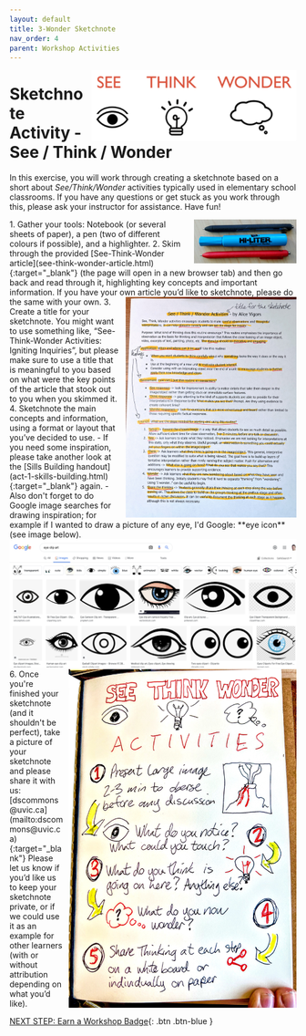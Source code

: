 ```yaml
---
layout: default
title: 3-Wonder Sketchnote
nav_order: 4
parent: Workshop Activities
---
```


<img src="images/act-3/see-think-wonder.png" alt="see / think / wonder" style="float:right;width:360px;margin-left:10px;">

# Sketchnote Activity - See / Think / Wonder

In this exercise, you will work through creating a sketchnote based on a short about *See/Think/Wonder* activities typically used in elementary school classrooms. If you have any questions or get stuck as you work through this, please ask your instructor for assistance.  Have fun!

<img src="images/act-2/pens.png" alt="pens" style="float:right;width:180px;margin-left:10px;">
1.  Gather your tools: Notebook (or several sheets of paper), a pen (two of different colours if possible), and a highlighter. 
2.  Skim through the provided [See-Think-Wonder article](see-think-wonder-article.html){:target="_blank"} (the page will open in a new browser tab) and then go back and read through it, highlighting key concepts and important information. If you have your own article you’d like to sketchnote, please do the same with your own.
<img src="images/act-3/see-think-wonder-highlighted.jpg" alt="highlighted text" style="float:right;width:300px;margin-left:10px;">
3.  Create a title for your sketchnote. You might want to use something like, “See-Think-Wonder Activities: Igniting Inquiries”, but please make sure to use a title that is meaningful to you based on what were the key points of the article that stook out to you when you skimmed it.
4.  Sketchnote the main concepts and information, using a format or layout that you’ve decided to use. 
  - If you need some inspiration, please take another look at the [Sills Building handout](act-1-skills-building.html){:target="_blank"} again. 
  - Also don't forget to do Google image searches for drawing inspiration; for example if I wanted to draw a picture of any eye, I'd Google: **eye icon** (see image below).
<img src="images/act-3/eye-clip-art.png" alt="Google image search eye clip art">
<img src="images/act-3/see-think-wonder-sketch.jpg" alt="sketchnote of see, think, and wonder" style="float:right;width:400px;margin-left:10px;">
6.  Once you're finished your sketchnote (and it shouldn't be perfect), take a picture of your sketchnote and please share it with us: [dscommons@uvic.ca](mailto:dscommons@uvic.ca){:target="_blank"}
Please let us know if you’d like us to keep your sketchnote private, or if we could use it as an example for other learners (with or without attribution depending on what you’d like).

[NEXT STEP: Earn a Workshop Badge](informal-credentials.html){: .btn .btn-blue }

